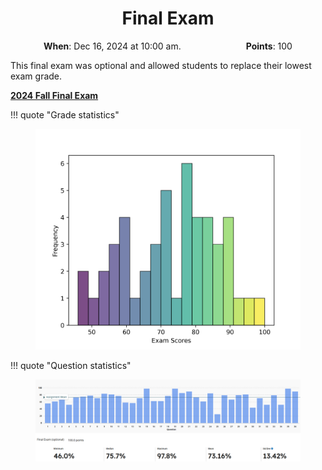 <h1 align="center">
<b>Final Exam</b>
</h1>

<p style="text-align: center;">
    <object hspace="50">
        <strong>When</strong></a>: Dec 16, 2024 at 10:00 am.
    </object>
    <object hspace="50">
        <strong>Points</strong></a>: 100
    </object>
</p>

This final exam was optional and allowed students to replace their lowest exam grade.

[**2024 Fall Final Exam**](./2024f-exam-final.pdf)

!!! quote "Grade statistics"
    <figure markdown>
    ![](./exam-histogram.png)
    </figure>

!!! quote "Question statistics"
    <figure markdown>
    ![](./question-distribution.png)
    </figure>
